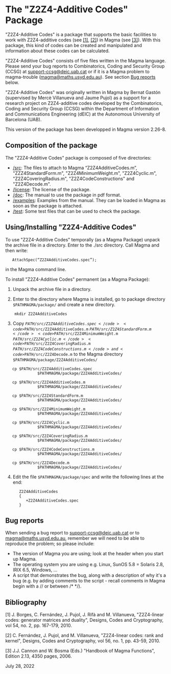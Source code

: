 # The "Z2Z4-Additive Codes" Package

"Z2Z4-Additive Codes"  is  a  package  that  supports the basic
facilities  to  work  with Z2Z4-additive codes (see [[1]](#1), [[2]](#2)) in
Magma (see [[3]](#3)). With  this  package, this kind of codes can be
created and manipulated and  information about  these codes can
be calculated.

"Z2Z4-Additive Codes"  consists  of five  files  written in the 
Magma language. Please send your  bug reports to Combinatorics, 
Coding and  Security Group (CCSG)  at [support-ccsg@deic.uab.cat](mailto:support-ccsg@deic.uab.cat)
or if it is a Magma problem to magma-trouble (magma@maths.usyd.edu.au). See section [Bug reports](#bug-reports) below.

"Z2Z4-Additive Codes" was originally written in Magma by Bernat
Gastón  (supervised by Mercè Villanueva and Jaume Pujol)  as  a
support for a research project on Z2Z4-additive codes developed
by  the  Combinatorics, Coding and Security Group (CCSG) within
the  Department of  Information  and Communications Engineering
(dEIC) at the Autonomous University of Barcelona (UAB).

This version of the package has been developped in Magma version
2.26-8.


## Composition of the package

The   "Z2Z4-Additive  Codes"   package  is  composed  of  five
directories:

* [/src](src): The files to attach to Magma “Z2Z4AdditiveCodes.m”,
      "ZZZ4StandardForm.m", "Z2Z4MinimumWeight.m", "Z2Z4Cyclic.m", 
      "Z2Z4CoveringRadius.m", "Z2Z4CodeConstructions" and
      "Z2Z4Decode.m".
* [/license](license): The license of the package.
* [/doc](doc): The manual to use the package in pdf format.
* [/examples](examples): Examples  from  the  manual.  They can  be loaded in
           Magma as soon as the package is attached.
* [/test](test): Some test files that can be used to check the package.


## Using/Installing "Z2Z4-Additive Codes"

To use  "Z2Z4-Additive Codes"  temporally  (as a Magma Package)
unpack  the  archive  file in a directory.   Enter to the ./src
directory. Call Magma and then write:
```
   AttachSpec(“Z2Z4AdditiveCodes.spec”);
```
in the Magma command line.

To install "Z2Z4-Additive Codes" permanent (as a Magma Package):

1. Unpack the archive file in a directory.

2. Enter  to  the  directory  where  Magma  is installed, go to
   package directory    <code>$PATHMAGMA/package/</code>    and create a new
   directory.
```
    mkdir Z2Z4AdditiveCodes
```

3. Copy <code>$PATH/src/Z2Z4AdditiveCodes.spec</code> <code>$PATH/src/Z2Z4AdditiveCodes.m</code> <code>$PATH/src/Z2Z4StandardForm.m</code>
   <code>$PATH/src/Z2Z4MinimumWeight.m</code> <code>$PATH/src/Z2Z4Cyclic.m</code>
   <code>$PATH/src/Z2Z4CoveringRadius.m</code>
   <code>$PATH/src/Z2Z4CodeConstructions.m</code> and
   <code>$PATH/src/Z2Z4Decode.m</code>
   to the Magma directory <code>$PATHMAGMA/package/Z2Z4AdditiveCodes/</code>
```
   cp $PATH/src/Z2Z4AdditiveCodes.spec
			  $PATHMAGMA/package/Z2Z4AdditiveCodes/

   cp $PATH/src/Z2Z4AdditiveCodes.m
			  $PATHMAGMA/package/Z2Z4AdditiveCodes/
			
   cp $PATH/src/Z2Z4StandardForm.m
			  $PATHMAGMA/package/Z2Z4AdditiveCodes/

   cp $PATH/src/Z2Z4MinimumWeight.m
			  $PATHMAGMA/package/Z2Z4AdditiveCodes/

   cp $PATH/src/Z2Z4Cyclic.m
			  $PATHMAGMA/package/Z2Z4AdditiveCodes/

   cp $PATH/src/Z2Z4CoveringRadius.m
			  $PATHMAGMA/package/Z2Z4AdditiveCodes/

   cp $PATH/src/Z2Z4CodeConstructions.m
			  $PATHMAGMA/package/Z2Z4AdditiveCodes/

   cp $PATH/src/Z2Z4Decode.m
			  $PATHMAGMA/package/Z2Z4AdditiveCodes/
```
4. Edit the file      <code>$PATHMAGMA/package/spec</code>     and write the
   following lines at the end:
```
      Z2Z4AdditiveCodes
      {
         +Z2Z4AdditiveCodes.spec
      }
````


## Bug reports

When  sending a  bug  report to [support-ccsg@deic.uab.cat](mailto:support-ccsg@deic.uab.cat) or to
magma@maths.usyd.edu.au,    remember we will need to be able to
reproduce the problem; so please include:

 * The  version  of  Magma  you  are  using; look at the
   header when you start up Magma.
 * The  operating  system you are using e.g. Linux, SunOS 5.8 =
   Solaris 2.8, IRIX 6.5, Windows, ...
 * A script that demonstrates the bug, along with a description
   of why it's a bug (e.g.  by  adding comments to  the  script
   _-_ recall  comments  in Magma  begin  with  a  //  or between
   /*  */).


## Bibliography

<a id="1">[1]</a>  J. Borges, C. Fernández, J. Pujol, J. Rifà and M. Villanueva,
   "Z2Z4-linear codes: generator matrices  and  duality", Designs,
   Codes and Cryptography, vol 54, no. 2, pp. 167-179, 2010.

<a id="2">[2]</a> C. Fernández, J. Pujol, and M. Villanueva, "Z2Z4-linear codes:
   rank and kernel", Designs, Codes and Cryptography,  vol 56, no.
   1, pp. 43-59, 2010.

<a id="3">[3]</a> J.J. Cannon and W. Bosma (Eds.) "Handbook of Magma Functions",
   Edition 2.13, 4350 pages, 2006.


July 28, 2022